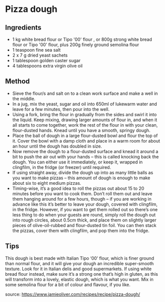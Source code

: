 
# Pizza dough

## Ingredients
- 1 kg white bread flour or Tipo '00' flour , or 800g strong white bread
  flour or Tipo '00' flour, plus 200g finely ground semolina flour
- 1 teaspoon fine sea salt
- 2 x 7 g dried yeast sachets
- 1 tablespoon golden caster sugar
- 4 tablespoons extra virgin olive oil

## Method
- Sieve the flour/s and salt on to a clean work surface and make a well
  in the middle.
- In a jug, mix the yeast, sugar and oil into 650ml of lukewarm water
  and leave for a few minutes, then pour into the well.
- Using a fork, bring the flour in gradually from the sides and swirl it
  into the liquid. Keep mixing, drawing larger amounts of flour in, and
  when it all starts to come together, work the rest of the flour in
  with your clean, flour-dusted hands. Knead until you have a smooth,
  springy dough.
- Place the ball of dough in a large flour-dusted bowl and flour the
  top of it. Cover the bowl with a damp cloth and place in a warm room
  for about an hour until the dough has doubled in size.
- Now remove the dough to a flour-dusted surface and knead it around a
  bit to push the air out with your hands – this is called knocking back
  the dough. You can either use it immediately, or keep it, wrapped in
  clingfilm, in the fridge (or freezer) until required.
- If using straight away, divide the dough up into as many little balls
  as you want to make pizzas – this amount of dough is enough to make
  about six to eight medium pizzas.
- Timing-wise, it’s a good idea to roll the pizzas out about 15 to 20
  minutes before you want to cook them. Don’t roll them out and leave them
  hanging around for a few hours, though – if you are working in advance
  like this it’s better to leave your dough, covered with clingfilm, in
  the fridge. However, if you want to get them rolled out so there’s one
  less thing to do when your guests are round, simply roll the dough out
  into rough circles, about 0.5cm thick, and place them on slightly larger
  pieces of olive-oil-rubbed and flour-dusted tin foil. You can then stack
  the pizzas, cover them with clingfilm, and pop them into the fridge.

## Tips
This dough is best made with Italian Tipo ‘00’ flour, which is finer ground
than normal flour, and it will give your dough an incredible super-smooth
texture. Look for it in Italian delis and good supermarkets. If using white
bread flour instead, make sure it’s a strong one that’s high in gluten, as
this will transform into a lovely, elastic dough, which is what you want.
Mix in some semolina flour for a bit of colour and flavour, if you like.


source: https://www.jamieoliver.com/recipes/recipe/pizza-dough/
